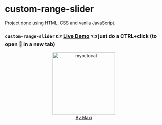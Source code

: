 # custom-range-slider

Project done using HTML, CSS and vanila JavaScript.

### `custom-range-slider` :point_right: [Live Demo](https://maxi69k.github.io/custom-range-slider) :point_left: just do a CTRL+click (to open :link: in a new tab)

<div align="center">
<img src="https://myoctocat.com/assets/images/base-octocat.svg" alt="myoctocat" width="200">
</div>

<div align="center">
<a href="https://webdizajnmaxi.eu.org">By Maxi</a>
</div>
